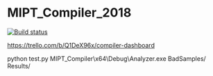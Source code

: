 # MIPT_Compiler_2018


[![Build status](https://ci.appveyor.com/api/projects/status/k3ooil5onhwgl727?svg=true)](https://ci.appveyor.com/project/RodinDmitry/mipt-compiler-2018)

https://trello.com/b/Q1DeX96x/compiler-dashboard

python test.py MIPT_Compiler\x64\Debug\Analyzer.exe BadSamples/ Results/
